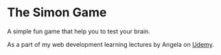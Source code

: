# The Simon Game

A simple fun game that help you to test your brain.

As a part of my web development learning lectures by Angela on [Udemy](https://www.udemy.com/course/the-complete-web-development-bootcamp/).

